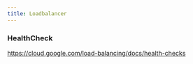 ```yaml
---
title: Loadbalancer
---
```


### HealthCheck

https://cloud.google.com/load-balancing/docs/health-checks

